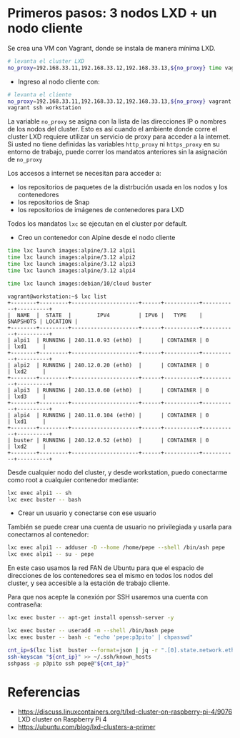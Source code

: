 # Primeros pasos: 3 nodos LXD + un nodo cliente

Se crea una VM con Vagrant, donde se instala de manera mínima LXD.

```bash
# levanta el cluster LXD
no_proxy=192.168.33.11,192.168.33.12,192.168.33.13,${no_proxy} time vagrant up
```

* Ingreso al nodo cliente con:

```bash
# levanta el cliente
no_proxy=192.168.33.11,192.168.33.12,192.168.33.13,${no_proxy} vagrant up workstation
vagrant ssh workstation
```

La variable `no_proxy` se asigna con la lista de las direcciones IP o nombres de
los nodos del cluster.  Esto es así cuando el ambiente donde corre el cluster LXD requiere
utilizar un servicio de proxy para acceder a la internet.  Si usted no tiene definidas las 
variables `http_proxy` ni `https_proxy` en su entorno de trabajo, puede correr los mandatos
anteriores sin la asignación de `no_proxy`


Los accesos a internet se necesitan para acceder a:
* los repositorios de paquetes de la distrbución usada en los nodos y los contenedores
* los repositorios de Snap
* los repositorios de imágenes de contenedores para LXD

Todos los mandatos `lxc` se ejecutan en el cluster por default.


* Creo un contenedor con Alpine desde el nodo cliente

```bash
time lxc launch images:alpine/3.12 alpi1
time lxc launch images:alpine/3.12 alpi2
time lxc launch images:alpine/3.12 alpi3
time lxc launch images:alpine/3.12 alpi4

time lxc launch images:debian/10/cloud buster

```


```text
vagrant@workstation:~$ lxc list
+--------+---------+---------------------+------+-----------+-----------+----------+
|  NAME  |  STATE  |        IPV4         | IPV6 |   TYPE    | SNAPSHOTS | LOCATION |
+--------+---------+---------------------+------+-----------+-----------+----------+
| alpi1  | RUNNING | 240.11.0.93 (eth0)  |      | CONTAINER | 0         | lxd1     |
+--------+---------+---------------------+------+-----------+-----------+----------+
| alpi2  | RUNNING | 240.12.0.20 (eth0)  |      | CONTAINER | 0         | lxd2     |
+--------+---------+---------------------+------+-----------+-----------+----------+
| alpi3  | RUNNING | 240.13.0.60 (eth0)  |      | CONTAINER | 0         | lxd3     |
+--------+---------+---------------------+------+-----------+-----------+----------+
| alpi4  | RUNNING | 240.11.0.104 (eth0) |      | CONTAINER | 0         | lxd1     |
+--------+---------+---------------------+------+-----------+-----------+----------+
| buster | RUNNING | 240.12.0.52 (eth0)  |      | CONTAINER | 0         | lxd2     |
+--------+---------+---------------------+------+-----------+-----------+----------+

```


Desde cualquier nodo del cluster, y desde workstation, puedo conectarme como root a cualquier contenedor mediante:

```bash
lxc exec alpi1 -- sh
lxc exec buster -- bash
```

* Crear un usuario y conectarse con ese usuario

También se puede crear una cuenta de usuario no privilegiada y usarla para conectarnos al contenedor:

```bash
lxc exec alpi1 -- adduser -D --home /home/pepe --shell /bin/ash pepe
lxc exec alpi1 -- su - pepe
```

En este caso usamos la red FAN de Ubuntu para que el espacio de direcciones de los contenedores sea el mismo 
en todos los nodos del cluster, y sea accesible a la estación de trabajo cliente.

Para que nos acepte la conexión por SSH usaremos una cuenta con contraseña:

```bash
lxc exec buster -- apt-get install openssh-server -y

lxc exec buster -- useradd -m --shell /bin/bash pepe
lxc exec buster -- bash -c "echo 'pepe:p3pito' | chpasswd"

cnt_ip=$(lxc list  buster --format=json | jq -r ".[0].state.network.eth0.addresses[0].address")
ssh-keyscan "${cnt_ip}" >> ~/.ssh/known_hosts
sshpass -p p3pito ssh pepe@"${cnt_ip}"

```


# Referencias

* https://discuss.linuxcontainers.org/t/lxd-cluster-on-raspberry-pi-4/9076 LXD cluster on Raspberry Pi 4
* https://ubuntu.com/blog/lxd-clusters-a-primer
